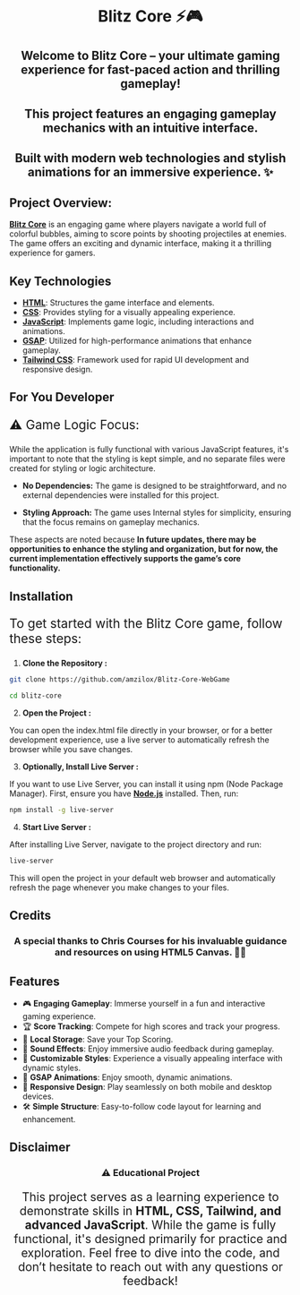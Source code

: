 <h1 align="center">Blitz Core ⚡🎮</h1>

<h2 align="center">
Welcome to Blitz Core – your ultimate gaming experience for fast-paced action and thrilling gameplay!
</h2>

<h2 align="center">
This project features an engaging gameplay mechanics with an intuitive interface.
</h2>

<h2 align="center">
Built with modern web technologies and stylish animations for an immersive experience. ✨
</h2>

##

##

## Project Overview:

**[Blitz Core](https://link-to-your-game)** is an engaging game where players navigate a world full of colorful bubbles, aiming to score points by shooting projectiles at enemies. The game offers an exciting and dynamic interface, making it a thrilling experience for gamers.

## Key Technologies

- **[HTML](https://developer.mozilla.org/en-US/docs/Web/HTML)**: Structures the game interface and elements.
- **[CSS](https://developer.mozilla.org/en-US/docs/Web/CSS)**: Provides styling for a visually appealing experience.
- **[JavaScript](https://developer.mozilla.org/en-US/docs/Web/JavaScript)**: Implements game logic, including interactions and animations.
- **[GSAP](https://greensock.com/gsap/)**: Utilized for high-performance animations that enhance gameplay.
- **[Tailwind CSS](https://tailwindcss.com/)**: Framework used for rapid UI development and responsive design.

## For You Developer

<p style="font-size: 1.4rem">⚠️ Game Logic Focus:</p>

While the application is fully functional with various JavaScript features, it's important to note that the styling is kept simple, and no separate files were created for styling or logic architecture.

- **No Dependencies:** The game is designed to be straightforward, and no external dependencies were installed for this project.

- **Styling Approach:** The game uses Internal styles for simplicity, ensuring that the focus remains on gameplay mechanics.

These aspects are noted because <span style="font-weight: bold">In future updates, there may be opportunities to enhance the styling and organization, but for now, the current implementation effectively supports the game’s core functionality.</span>

## Installation

<p style="font-size: 1.4rem">To get started with the Blitz Core game, follow these steps: </p>

1. **Clone the Repository :**

```sh
git clone https://github.com/amzilox/Blitz-Core-WebGame
```

```sh
cd blitz-core
```

2. **Open the Project :**

You can open the index.html file directly in your browser, or for a better development experience, use a live server to automatically refresh the browser while you save changes.

3. **Optionally, Install Live Server :**

If you want to use Live Server, you can install it using npm (Node Package Manager). First, ensure you have **[Node.js](https://nodejs.org/en)** installed. Then, run:

```sh
npm install -g live-server
```

4. **Start Live Server :**

After installing Live Server, navigate to the project directory and run:

```sh
live-server
```

This will open the project in your default web browser and automatically refresh the page whenever you make changes to your files.

## Credits

<h3 align="center">A special thanks to <span style="color: skyblue"><a link="https://github.com/chriscourses">Chris Courses</a></span> for his invaluable guidance and resources on using HTML5 Canvas. 🙏🌟
</h3>

## Features

- 🎮 **Engaging Gameplay**: Immerse yourself in a fun and interactive gaming experience.
- 🏆 **Score Tracking**: Compete for high scores and track your progress.
- 💾 **Local Storage**: Save your Top Scoring.
- 🎵 **Sound Effects**: Enjoy immersive audio feedback during gameplay.
- 🎨 **Customizable Styles**: Experience a visually appealing interface with dynamic styles.
- 🎨 **GSAP Animations**: Enjoy smooth, dynamic animations.
- 📱 **Responsive Design**: Play seamlessly on both mobile and desktop devices.
- 🛠️ **Simple Structure**: Easy-to-follow code layout for learning and enhancement.

## Disclaimer

<h3 align="center">⚠️ Educational Project</h3>

<p style="font-size: 1.3rem; text-align: center">
  This project serves as a learning experience to demonstrate skills in 
  <span style="font-weight: 700">HTML, CSS, Tailwind, and advanced JavaScript</span>. 
  While the game is fully functional, it's designed primarily for practice and exploration. 
  Feel free to dive into the code, and don’t hesitate to reach out with any questions or feedback!
</p>
